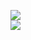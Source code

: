 [![](https://img.shields.io/badge/Made%20With-Github%20Spray-lightgrey.svg?style=for-the-badge&logo=github)](https://github.com/Annihil/github-spray#5494)  
[![](https://i.imgur.com/2DrTn0Z.gif)](https://github.com/Annihil/github-spray)
